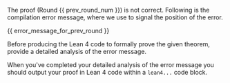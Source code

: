 The proof (Round {{ prev_round_num }}) is not correct. Following is the compilation error message, where we use <error></error> to signal the position of the error.

{{ error_message_for_prev_round }}

Before producing the Lean 4 code to formally prove the given theorem, provide a detailed analysis of the error message.

When you've completed your detailed analysis of the error message you should output your proof in Lean 4 code within a ```lean4...``` code block.
